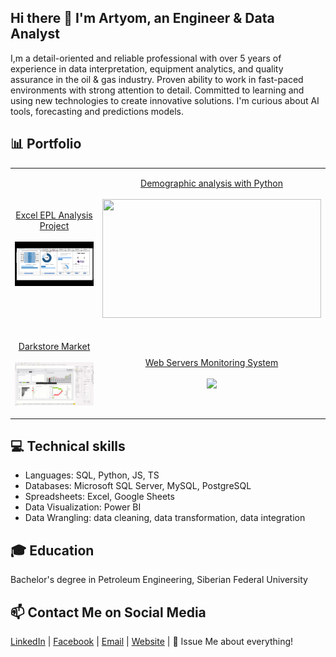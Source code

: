 ## Hi there 👋 I'm Artyom, an Engineer & Data Analyst
I,m a detail-oriented and reliable professional with over 5 years of experience in data interpretation, equipment analytics, and quality assurance in the oil & gas industry. Proven ability to work in fast-paced environments with strong attention to detail. Committed to learning and using new technologies to create innovative solutions. I'm curious about AI tools, forecasting and predictions models.


## 📊 Portfolio

|    |    |
|----------|---------|
| <p align="center">[Excel EPL Analysis Project](https://github.com/artemrudman/Excel_Project_Liverpool) <br><br> <img src="screenshots/DashBoard.gif" width="350"></p>| <p align="center">[Demographic analysis with Python](https://github.com/artemrudman/python_data_analysis) <br><br> <img src="screenshots/python.gif" width="350" height="190"> </p> |
| <p align="center">[Darkstore Market](https://github.com/artemrudman/Darkstore_market) <br><br> <img src="screenshots/2.gif" width="350"></p>| <p align="center">[Web Servers Monitoring System](https://github.com/artemrudman/Webservers_Project/) <br><br> <img src="screenshots/raw_data.gif" width="350"> </p>|

  
## 💻 Technical skills
- Languages: SQL, Python, JS, TS
- Databases: Microsoft SQL Server, MySQL, PostgreSQL
- Spreadsheets: Excel, Google Sheets
- Data Visualization: Power BI
- Data Wrangling: data cleaning, data transformation, data integration

## 🎓 Education
Bachelor's degree in Petroleum Engineering, Siberian Federal University


## 📫 Contact Me on Social Media
[LinkedIn](https://www.linkedin.com/in/artem-rudman/) | [Facebook](https://www.facebook.com/profile.php?id=100077558021053) | [Email](rudmanartyom@gmail.com) | [Website](rudmanartyom@gmail.com) | 💬 Issue Me about everything!
